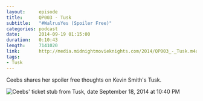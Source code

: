 ```yaml
---
layout:     episode
title:      QP003 - Tusk
subtitle:   "#WalrusYes (Spoiler Free)"
categories: podcast
date:       2014-09-19 01:15:00
duration:   0:10:43
length:     7141020
link:       http://media.midnightmovieknights.com/2014/QP003_-_Tusk.m4a
tags:
- Tusk
---
```

Ceebs shares her spoiler free thoughts on Kevin Smith's Tusk.

![Ceebs' ticket stub from Tusk, date September 18, 2014 at 10:40 PM](http://media.midnightmovieknights.com/img/QP003CeebsTuskTicketStub-384x512.jpg)